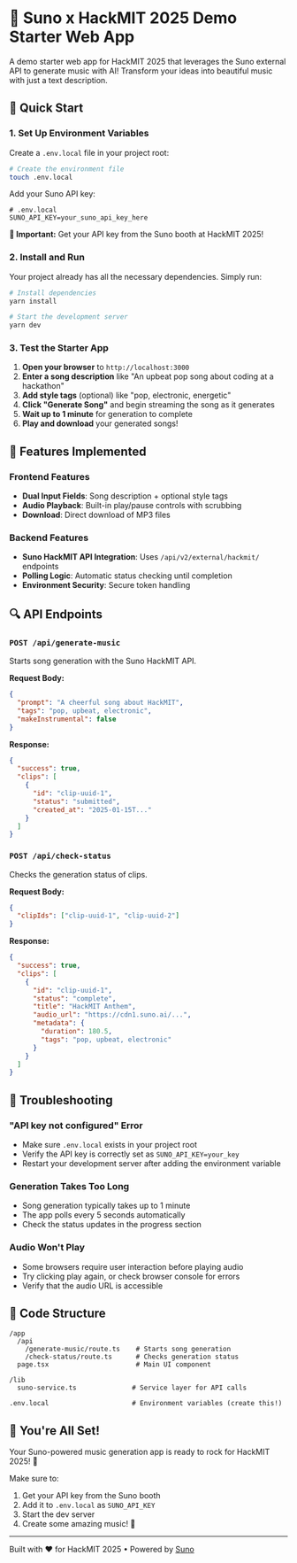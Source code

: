 # 🎵 Suno x HackMIT 2025 Demo Starter Web App

A demo starter web app for HackMIT 2025 that leverages the Suno external API to generate music with AI! Transform your ideas into beautiful music with just a text description.

## 🚀 Quick Start

### 1. Set Up Environment Variables

Create a `.env.local` file in your project root:

```bash
# Create the environment file
touch .env.local
```

Add your Suno API key:

```env
# .env.local
SUNO_API_KEY=your_suno_api_key_here
```

**🚨 Important:** Get your API key from the Suno booth at HackMIT 2025!

### 2. Install and Run

Your project already has all the necessary dependencies. Simply run:

```bash
# Install dependencies
yarn install

# Start the development server
yarn dev
```

### 3. Test the Starter App

1. **Open your browser** to `http://localhost:3000`
2. **Enter a song description** like "An upbeat pop song about coding at a hackathon"
3. **Add style tags** (optional) like "pop, electronic, energetic"
4. **Click "Generate Song"** and begin streaming the song as it generates
5. **Wait up to 1 minute** for generation to complete
6. **Play and download** your generated songs!

## 🎯 Features Implemented

### Frontend Features

- **Dual Input Fields**: Song description + optional style tags
- **Audio Playback**: Built-in play/pause controls with scrubbing
- **Download**: Direct download of MP3 files

### Backend Features

- **Suno HackMIT API Integration**: Uses `/api/v2/external/hackmit/` endpoints
- **Polling Logic**: Automatic status checking until completion
- **Environment Security**: Secure token handling

## 🔍 API Endpoints

### `POST /api/generate-music`

Starts song generation with the Suno HackMIT API.

**Request Body:**

```json
{
  "prompt": "A cheerful song about HackMIT",
  "tags": "pop, upbeat, electronic",
  "makeInstrumental": false
}
```

**Response:**

```json
{
  "success": true,
  "clips": [
    {
      "id": "clip-uuid-1",
      "status": "submitted",
      "created_at": "2025-01-15T..."
    }
  ]
}
```

### `POST /api/check-status`

Checks the generation status of clips.

**Request Body:**

```json
{
  "clipIds": ["clip-uuid-1", "clip-uuid-2"]
}
```

**Response:**

```json
{
  "success": true,
  "clips": [
    {
      "id": "clip-uuid-1",
      "status": "complete",
      "title": "HackMIT Anthem",
      "audio_url": "https://cdn1.suno.ai/...",
      "metadata": {
        "duration": 180.5,
        "tags": "pop, upbeat, electronic"
      }
    }
  ]
}
```

## 🐛 Troubleshooting

### "API key not configured" Error

- Make sure `.env.local` exists in your project root
- Verify the API key is correctly set as `SUNO_API_KEY=your_key`
- Restart your development server after adding the environment variable

### Generation Takes Too Long

- Song generation typically takes up to 1 minute
- The app polls every 5 seconds automatically
- Check the status updates in the progress section

### Audio Won't Play

- Some browsers require user interaction before playing audio
- Try clicking play again, or check browser console for errors
- Verify that the audio URL is accessible

## 📝 Code Structure

```
/app
  /api
    /generate-music/route.ts    # Starts song generation
    /check-status/route.ts      # Checks generation status
  page.tsx                      # Main UI component

/lib
  suno-service.ts              # Service layer for API calls

.env.local                     # Environment variables (create this!)
```

## 🎉 You're All Set!

Your Suno-powered music generation app is ready to rock for HackMIT 2025! 🎸

Make sure to:

1. Get your API key from the Suno booth
2. Add it to `.env.local` as `SUNO_API_KEY`
3. Start the dev server
4. Create some amazing music! 🎵

---

Built with ❤️ for HackMIT 2025 • Powered by [Suno](https://suno.com)
